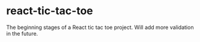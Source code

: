 # react-tic-tac-toe
The beginning stages of a React tic tac toe project. Will add more validation in the future.
